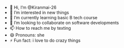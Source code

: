 - 👋 Hi, I’m @Kiranmai-26
- 👀 I’m interested in new things
- 🌱 I’m currently learning basic B tech course 
- 💞️ I’m looking to collaborate on software developments
- 📫 How to reach me by texting 
- 😄 Pronouns: she
- ⚡ Fun fact: i love to do crazy things

<!---
Kiranmai-26/Kiranmai-26 is a ✨ special ✨ repository because its `README.md` (this file) appears on your GitHub profile.
You can click the Preview link to take a look at your changes.
--->
